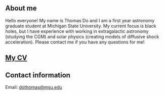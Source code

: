 ## About me

Hello everyone! My name is Thomas Do and I am a first year astronomy graduate student at Michigan State University. My current focus is black holes, but I have experience with working in extragalactic astronomy (studying the CGM) and solar physics (creating models of diffusive shock acceleration). Please contact me if you have any questions for me!

## <a href="https://thomasdoastro.github.io/folder/CV_ThomasDo.pdf" target="_blank">My CV</a>

## Contact information
Email: dothomas@msu.edu
